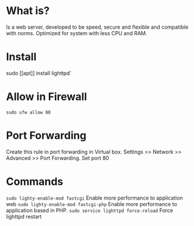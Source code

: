 # What is?
Is a web server, developed to be speed, secure and flexible and compatible with norms.
Optimized for system with  less CPU and RAM.
# Install
sudo [[apt]] install lighttpd`
# Allow in Firewall
`sudo ufw allow 80`
# Port Forwarding
Create this rule in port forwarding in Virtual box. Settings >> Network >> Advanced >> Port Forwarding.
Set port 80

# Commands
`sudo lighty-enable-mod fastcgi`
Enable more performance to application web
`sudo lighty-enable-mod fastcgi-php` Enable more performance to application based in PHP.
`sudo service lighttpd force-reload` Force lighttpd restart
